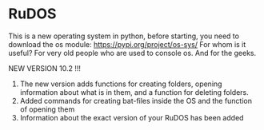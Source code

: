 # RuDOS
This is a new operating system in python, before starting, you need to download the os module: https://pypi.org/project/os-sys/ For whom is it useful? For very old people who are used to console os. And for the geeks.

NEW VERSION 10.2 !!!
1. The new version adds functions for creating folders, opening information about what is in them, and a function for deleting folders.
2. Added commands for creating bat-files inside the OS and the function of opening them
3. Information about the exact version of your RuDOS has been added
